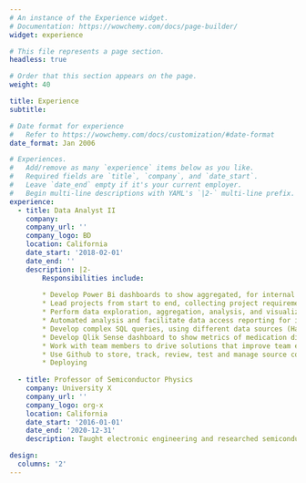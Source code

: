 ```yaml
---
# An instance of the Experience widget.
# Documentation: https://wowchemy.com/docs/page-builder/
widget: experience

# This file represents a page section.
headless: true

# Order that this section appears on the page.
weight: 40

title: Experience
subtitle:

# Date format for experience
#   Refer to https://wowchemy.com/docs/customization/#date-format
date_format: Jan 2006

# Experiences.
#   Add/remove as many `experience` items below as you like.
#   Required fields are `title`, `company`, and `date_start`.
#   Leave `date_end` empty if it's your current employer.
#   Begin multi-line descriptions with YAML's `|2-` multi-line prefix.
experience:
  - title: Data Analyst II
    company:
    company_url: ''
    company_logo: BD
    location: California
    date_start: '2018-02-01'
    date_end: ''
    description: |2-
        Responsibilities include:
        
        * Develop Power Bi dashboards to show aggregated, for internal and external business units.
        * Lead projects from start to end, collecting project requirements, design solutions, estimate time of project duration and              completion, extract, analyze and present data analysis results to customers. 
        * Perform data exploration, aggregation, analysis, and visualizations using R. 
        * Automated analysis and facilitate data access reporting for internal customers.
        * Develop complex SQL queries, using different data sources (Hadoop/MS SQL) to create datasets for statistical analysis.
        * Develop Qlik Sense dashboard to show metrics of medication diversion of clinicians, to monitor discrepancies of data loads             for customers.
        * Work with team members to drive solutions that improve team efficiency and project deliverables to customers. 
        * Use Github to store, track, review, test and manage source code with team members. 
        * Deploying
        
  - title: Professor of Semiconductor Physics
    company: University X
    company_url: ''
    company_logo: org-x
    location: California
    date_start: '2016-01-01'
    date_end: '2020-12-31'
    description: Taught electronic engineering and researched semiconductor physics.

design:
  columns: '2'
---
```

